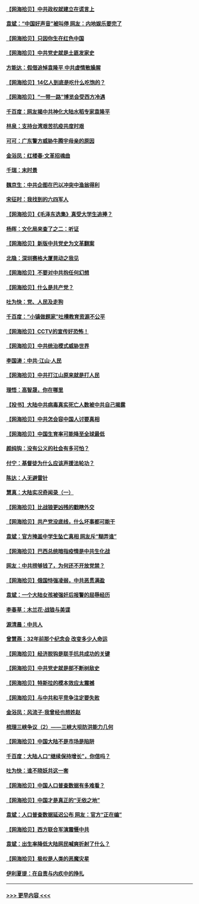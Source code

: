 #### [【网海拾贝】中共政权就建立在谎言上](../pages/nsc993/n12981880.md?t=05290202) 
#### [袁斌：“中国好声音”被叫停 网友：内地娱乐要完了](../pages/nsc993/n12981826.md?t=05290202) 
#### [【网海拾贝】只因你生在红色中国](../pages/nsc993/n12979096.md?t=05290202) 
#### [【网海拾贝】中共党史就是土匪发家史](../pages/nsc993/n12976478.md?t=05290202) 
#### [方能达：假借追悼袁隆平 中共虚情散臊腥](../pages/nsc993/n12976396.md?t=05290202) 
#### [【网海拾贝】14亿人到底是吃什么吃饱的？](../pages/nsc993/n12974125.md?t=05290202) 
#### [【网海拾贝】“一带一路”博览会受西方冷遇](../pages/nsc993/n12971787.md?t=05290202) 
#### [千百度：网友揭中共神化大陆水稻专家袁隆平](../pages/nsc993/n12971733.md?t=05290202) 
#### [林泉：支持台湾艰苦抗疫共度时艰](../pages/nsc993/n12971350.md?t=05290202) 
#### [可可：广东警方威胁牛腾宇母亲的原因](../pages/nsc993/n12971100.md?t=05290202) 
#### [金浴凤：红楼春·文革招魂曲](../pages/nsc993/n12970354.md?t=05290202) 
#### [千瑞：末时景](../pages/nsc993/n12970337.md?t=05290202) 
#### [魏京生：中共企图在巴以冲突中渔翁得利](../pages/nsc993/n12970286.md?t=05290202) 
#### [宋征时：我找到的六四军人](../pages/nsc993/n12970213.md?t=05290202) 
#### [【网海拾贝】《毛泽东选集》真受大学生追捧？](../pages/nsc993/n12968779.md?t=05290202) 
#### [杨晖：文化局来查了之二：听证](../pages/nsc993/n12966528.md?t=05290202) 
#### [【网海拾贝】新版中共党史为文革翻案](../pages/nsc993/n12967526.md?t=05290202) 
#### [北隐：深圳赛格大厦晃动之我见](../pages/nsc993/n12967393.md?t=05290202) 
#### [【网海拾贝】不要对中共抱任何幻想](../pages/nsc993/n12965222.md?t=05290202) 
#### [【网海拾贝】什么是共产党？](../pages/nsc993/n12962781.md?t=05290202) 
#### [吐为快：党、人民及走狗](../pages/nsc993/n12962747.md?t=05290202) 
#### [千百度：“小镇做题家”吐槽教育资源不公平](../pages/nsc993/n12962705.md?t=05290202) 
#### [【网海拾贝】CCTV的宣传好恐怖！](../pages/nsc993/n12959984.md?t=05290202) 
#### [【网海拾贝】中共统治模式威胁世界](../pages/nsc993/n12957622.md?t=05290202) 
#### [李国涛：中共‧江山‧人民](../pages/nsc993/n12957502.md?t=05290202) 
#### [【网海拾贝】中共打江山原来就是打人民](../pages/nsc993/n12954345.md?t=05290202) 
#### [理悟：高智晟，你在哪里](../pages/nsc993/n12953115.md?t=05290202) 
#### [【投书】大陆中共病毒真实死亡人数被中共自己揭露](../pages/nsc993/n12953050.md?t=05290202) 
#### [【网海拾贝】中共怎会容中国人讨要真相](../pages/nsc993/n12952161.md?t=05290202) 
#### [【网海拾贝】中国生育率可能降至全球最低](../pages/nsc993/n12948793.md?t=05290202) 
#### [颜纯钩：没有公义的社会有多可怕？](../pages/nsc993/n12947626.md?t=05290202) 
#### [付宁：基督徒为什么应该声援法轮功？](../pages/nsc993/n12947233.md?t=05290202) 
#### [陈达：人无避雷针](../pages/nsc993/n12947098.md?t=05290202) 
#### [慧真：大陆实况奇闻录（一）](../pages/nsc993/n12945811.md?t=05290202) 
#### [【网海拾贝】比战狼更凶残的戳瞎外交](../pages/nsc993/n12945717.md?t=05290202) 
#### [【网海拾贝】共产党没底线，什么坏事都可能干](../pages/nsc993/n12942090.md?t=05290202) 
#### [袁斌：官方掩盖中学生坠亡真相 网友斥“糊弄谁”](../pages/nsc993/n12942029.md?t=05290202) 
#### [【网海拾贝】巴西总统暗指疫情是中共生化战](../pages/nsc993/n12938999.md?t=05290202) 
#### [网友：中共捞够钱了，为何还不开放党禁？](../pages/nsc993/n12938952.md?t=05290202) 
#### [【网海拾贝】俄国恃强凌弱，中共恶贯满盈](../pages/nsc993/n12936626.md?t=05290202) 
#### [袁斌：一个大陆女孩被强奸后报警的屈辱经历](../pages/nsc993/n12936547.md?t=05290202) 
#### [李春草：木兰花·战狼与美谍](../pages/nsc993/n12935995.md?t=05290202) 
#### [源清晨：中共人](../pages/nsc993/n12935589.md?t=05290202) 
#### [曾慧燕：32年前那个纪念会 改变多少人命运](../pages/nsc993/n12934233.md?t=05290202) 
#### [【网海拾贝】经济脱钩是联手抗共成功的关键](../pages/nsc993/n12934176.md?t=05290202) 
#### [【网海拾贝】中共党史就是部不断树敌史](../pages/nsc993/n12932844.md?t=05290202) 
#### [【网海拾贝】特斯拉的模本效应太震撼](../pages/nsc993/n12925626.md?t=05290202) 
#### [【网海拾贝】与中共和平竞争注定要失败](../pages/nsc993/n12923326.md?t=05290202) 
#### [金浴凤：风流子‧我曾经也想姓赵](../pages/nsc993/n12920911.md?t=05290202) 
#### [梳理三峡争议（2）——三峡大坝防洪能力几何](../pages/nsc993/n12920173.md?t=05290202) 
#### [【网海拾贝】中国大陆不是市场是陷阱](../pages/nsc993/n12920143.md?t=05290202) 
#### [千百度：大陆人口“继续保持增长”，你信吗？](../pages/nsc993/n12918946.md?t=05290202) 
#### [吐为快：谁不晓妖共这一套](../pages/nsc993/n12918941.md?t=05290202) 
#### [【网海拾贝】中国人口普查数据有多难看？](../pages/nsc993/n12917822.md?t=05290202) 
#### [【网海拾贝】中国才是真正的“无依之地”](../pages/nsc993/n12915845.md?t=05290202) 
#### [袁斌：人口普查数据延迟公布 网友：官方“正在编”](../pages/nsc993/n12915748.md?t=05290202) 
#### [【网海拾贝】西方联合军演震慑中共](../pages/nsc993/n12913466.md?t=05290202) 
#### [袁斌：出生率降低大陆网民喊爽折射了什么？](../pages/nsc993/n12913365.md?t=05290202) 
#### [【网海拾贝】极权是人类的恶魔灾星](../pages/nsc993/n12910697.md?t=05290202) 
#### [伊利夏提：在自责与内疚中的挣扎](../pages/nsc993/n12910493.md?t=05290202) 

----
#### [ >>> 更早内容 <<< ](../indexes/nsc993-earlier.md)
